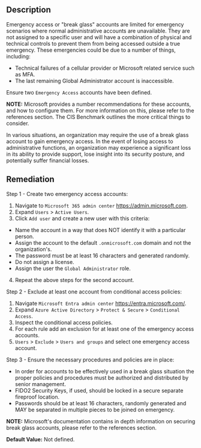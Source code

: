 ## Description

Emergency access or "break glass" accounts are limited for emergency scenarios where normal administrative accounts are unavailable. They are not assigned to a specific user and will have a combination of physical and technical controls to prevent them from being accessed outside a true emergency. These emergencies could be due to a number of things, including:
- Technical failures of a cellular provider or Microsoft related service such as MFA.
- The last remaining Global Administrator account is inaccessible.

Ensure two `Emergency Access` accounts have been defined.

**NOTE:** Microsoft provides a number recommendations for these accounts, and how to configure them. For more information on this, please refer to the references section. The CIS Benchmark outlines the more critical things to consider.

In various situations, an organization may require the use of a break glass account to gain emergency access. In the event of losing access to administrative functions, an organization may experience a significant loss in its ability to provide support, lose insight into its security posture, and potentially suffer financial losses.

## Remediation

Step 1 - Create two emergency access accounts:

1. Navigate to `Microsoft 365 admin center` https://admin.microsoft.com.
2. Expand `Users` > `Active Users`.
3. Click `Add user` and create a new user with this criteria:

- Name the account in a way that does NOT identify it with a particular person.
- Assign the account to the default `.onmicrosoft.com` domain and not the organization's.
- The password must be at least 16 characters and generated randomly.
- Do not assign a license.
- Assign the user the `Global Administrator` role.

4. Repeat the above steps for the second account.

Step 2 - Exclude at least one account from conditional access policies:

1. Navigate `Microsoft Entra admin center` https://entra.microsoft.com/.
2. Expand `Azure Active Directory` > `Protect & Secure` > `Conditional Access`.
3. Inspect the conditional access policies.
4. For each rule add an exclusion for at least one of the emergency access accounts.
5. `Users` > `Exclude` > `Users and groups` and select one emergency access account.

Step 3 - Ensure the necessary procedures and policies are in place:

- In order for accounts to be effectively used in a break glass situation the proper policies and procedures must be authorized and distributed by senior management.
- FIDO2 Security Keys, if used, should be locked in a secure separate fireproof location.
- Passwords should be at least 16 characters, randomly generated and MAY be separated in multiple pieces to be joined on emergency.

**NOTE:** Microsoft's documentation contains in depth information on securing break glass accounts, please refer to the references section.

**Default Value:** Not defined.
